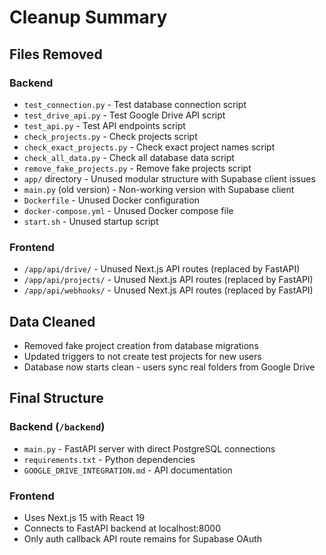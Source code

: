 # Cleanup Summary

## Files Removed

### Backend
- `test_connection.py` - Test database connection script
- `test_drive_api.py` - Test Google Drive API script  
- `test_api.py` - Test API endpoints script
- `check_projects.py` - Check projects script
- `check_exact_projects.py` - Check exact project names script
- `check_all_data.py` - Check all database data script
- `remove_fake_projects.py` - Remove fake projects script
- `app/` directory - Unused modular structure with Supabase client issues
- `main.py` (old version) - Non-working version with Supabase client
- `Dockerfile` - Unused Docker configuration
- `docker-compose.yml` - Unused Docker compose file
- `start.sh` - Unused startup script

### Frontend
- `/app/api/drive/` - Unused Next.js API routes (replaced by FastAPI)
- `/app/api/projects/` - Unused Next.js API routes (replaced by FastAPI)
- `/app/api/webhooks/` - Unused Next.js API routes (replaced by FastAPI)

## Data Cleaned
- Removed fake project creation from database migrations
- Updated triggers to not create test projects for new users
- Database now starts clean - users sync real folders from Google Drive

## Final Structure

### Backend (`/backend`)
- `main.py` - FastAPI server with direct PostgreSQL connections
- `requirements.txt` - Python dependencies
- `GOOGLE_DRIVE_INTEGRATION.md` - API documentation

### Frontend
- Uses Next.js 15 with React 19
- Connects to FastAPI backend at localhost:8000
- Only auth callback API route remains for Supabase OAuth